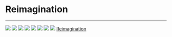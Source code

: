 # Reimagination

---

![](IMG_5896.JPG)
![](IMG_5897.JPG)
![](IMG_5898.JPG)
![](IMG_5899.JPG)
![](IMG_5900.JPG)
![](IMG_5901.JPG)
![](IMG_5902.JPG)
![](IMG_5903.JPG)
[Reimagination](Reimagination.md)
